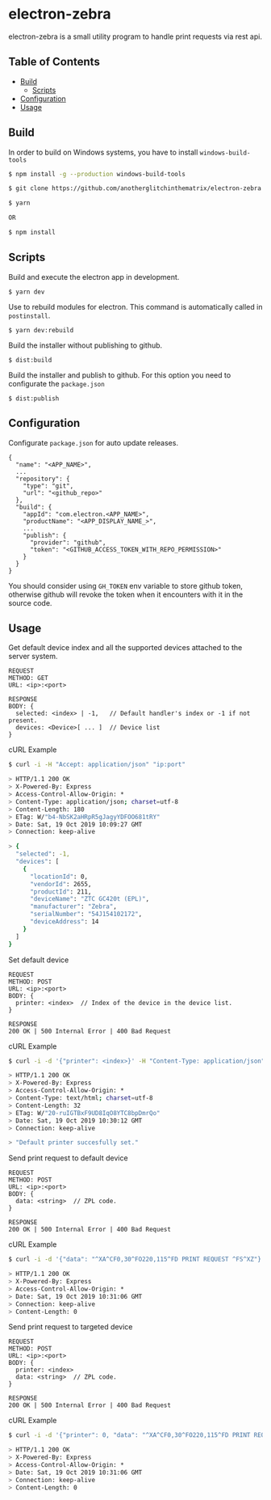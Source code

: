 # electron-zebra

electron-zebra is a small utility program to handle print requests via rest api.

## Table of Contents

- [Build](#Build)
  - [Scripts](#Scripts)
- [Configuration](#Configuration)
- [Usage](#usage)

## Build

In order to build on Windows systems, you have to install `windows-build-tools`

```sh
$ npm install -g --production windows-build-tools
```

```sh
$ git clone https://github.com/anotherglitchinthematrix/electron-zebra

$ yarn

OR

$ npm install
```

## Scripts

Build and execute the electron app in development.
```
$ yarn dev
```
Use to rebuild modules for electron. This command is automatically called in `postinstall`.
```
$ yarn dev:rebuild
```
Build the installer without publishing to github.
```
$ dist:build
```
Build the installer and publish to github. For this option you need to configurate the `package.json`
```
$ dist:publish
```

## Configuration
Configurate `package.json` for auto update releases.

```
{
  "name": "<APP_NAME>",
  ...
  "repository": {
    "type": "git",
    "url": "<github_repo>"
  },
  "build": {
    "appId": "com.electron.<APP_NAME>",
    "productName": "<APP_DISPLAY_NAME_>",
    ...
    "publish": {
      "provider": "github",
      "token": "<GITHUB_ACCESS_TOKEN_WITH_REPO_PERMISSION>"
    }
  }
}

```

You should consider using `GH_TOKEN` env variable to store github token, otherwise github will revoke the token when it encounters with it in the source code.

## Usage

Get default device index and all the supported devices attached to the server system.

```
REQUEST
METHOD: GET
URL: <ip>:<port>

RESPONSE
BODY: {
  selected: <index> | -1,   // Default handler's index or -1 if not present.
  devices: <Device>[ ... ]  // Device list
}
```

 cURL Example

```sh
$ curl -i -H "Accept: application/json" "ip:port"

> HTTP/1.1 200 OK
> X-Powered-By: Express
> Access-Control-Allow-Origin: *
> Content-Type: application/json; charset=utf-8
> Content-Length: 180
> ETag: W/"b4-NbSK2aHRpR5gJagyYDFOO681tRY"
> Date: Sat, 19 Oct 2019 10:09:27 GMT
> Connection: keep-alive

> {
  "selected": -1,
  "devices": [
    {
      "locationId": 0,
      "vendorId": 2655,
      "productId": 211,
      "deviceName": "ZTC GC420t (EPL)",
      "manufacturer": "Zebra",
      "serialNumber": "54J154102172",
      "deviceAddress": 14
    }
  ]
}

```

Set default device

```
REQUEST
METHOD: POST
URL: <ip>:<port>
BODY: {
  printer: <index>  // Index of the device in the device list.
}

RESPONSE
200 OK | 500 Internal Error | 400 Bad Request
```

 cURL Example

 ```sh
$ curl -i -d '{"printer": <index>}' -H "Content-Type: application/json" -X POST <ip>:<port>

> HTTP/1.1 200 OK
> X-Powered-By: Express
> Access-Control-Allow-Origin: *
> Content-Type: text/html; charset=utf-8
> Content-Length: 32
> ETag: W/"20-ruIGTBxF9UD8IqO8YTC8bpDmrQo"
> Date: Sat, 19 Oct 2019 10:30:12 GMT
> Connection: keep-alive

> "Default printer succesfully set."
```

Send print request to default device

```
REQUEST
METHOD: POST
URL: <ip>:<port>
BODY: {
  data: <string>  // ZPL code.
}

RESPONSE
200 OK | 500 Internal Error | 400 Bad Request
```

cURL Example

 ```sh
$ curl -i -d '{"data": "^XA^CF0,30^FO220,115^FD PRINT REQUEST ^FS^XZ"}' -H "Content-Type: application/json" -X POST <ip>:<port>

> HTTP/1.1 200 OK
> X-Powered-By: Express
> Access-Control-Allow-Origin: *
> Date: Sat, 19 Oct 2019 10:31:06 GMT
> Connection: keep-alive
> Content-Length: 0
```

Send print request to targeted device

```
REQUEST
METHOD: POST
URL: <ip>:<port>
BODY: {
  printer: <index>
  data: <string>  // ZPL code.
}

RESPONSE
200 OK | 500 Internal Error | 400 Bad Request
```

cURL Example

 ```sh
$ curl -i -d '{"printer": 0, "data": "^XA^CF0,30^FO220,115^FD PRINT REQUEST ^FS^XZ"}' -H "Content-Type: application/json" -X POST <ip>:<port>

> HTTP/1.1 200 OK
> X-Powered-By: Express
> Access-Control-Allow-Origin: *
> Date: Sat, 19 Oct 2019 10:31:06 GMT
> Connection: keep-alive
> Content-Length: 0
```